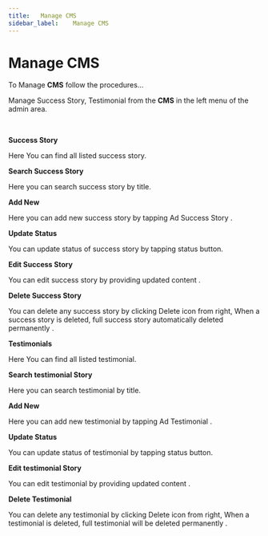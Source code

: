 ```yaml
---
title:   Manage CMS
sidebar_label:    Manage CMS
---
```



# Manage CMS

To Manage **CMS** follow the procedures…

 Manage Success Story, Testimonial from the **CMS** in the left menu of the admin area.

&nbsp;


**Success Story**

Here You can find all listed success story.

**Search Success Story**

 Here you can search success story by title.


**Add New**

 Here you can add new success story by tapping Ad Success Story .


**Update Status**

 You can update status of success story by tapping status button.

**Edit Success Story**

 You can edit success story by providing updated content .

**Delete Success Story**

 You can delete any success story by clicking Delete icon from right, When a success story is deleted, full success story automatically deleted permanently .


**Testimonials**

 Here You can find all listed testimonial.

**Search testimonial Story**

 Here you can search testimonial by title.


**Add New**

 Here you can add new testimonial by tapping Ad Testimonial .


**Update Status**

 You can update status of testimonial by tapping status button.

**Edit testimonial Story**

 You can edit testimonial by providing updated content .

**Delete Testimonial**

 You can delete any testimonial by clicking Delete icon from right, When a testimonial is deleted, full testimonial will be deleted permanently .
